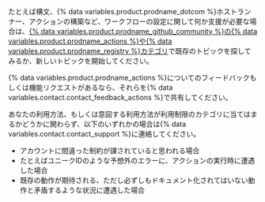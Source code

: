 たとえば構文、{% data variables.product.prodname_dotcom %}ホストランナー、アクションの構築など、ワークフローの設定に関して何か支援が必要な場合は、[{% data variables.product.prodname_github_community %}の{% data variables.product.prodname_actions %}や{% data variables.product.prodname_registry %}カテゴリ](https://github.com/orgs/github-community/discussions/categories/actions-and-packages)で既存のトピックを探してみるか、新しいトピックを開始してください。

{% data variables.product.prodname_actions %}についてのフィードバックもしくは機能リクエストがあるなら、それらを{% data variables.contact.contact_feedback_actions %}で共有してください。

あなたの利用方法、もしくは意図する利用方法が利用制限のカテゴリに当てはまるかどうかに関わらず、以下のいずれかの場合は{% data variables.contact.contact_support %}に連絡してください。

* アカウントに間違った制約が課されていると思われる場合
* たとえばユニークIDのような予想外のエラーに、アクションの実行時に遭遇した場合
* 既存の動作が期待される、ただし必ずしもドキュメント化されてはいない動作と矛盾するような状況に遭遇した場合
